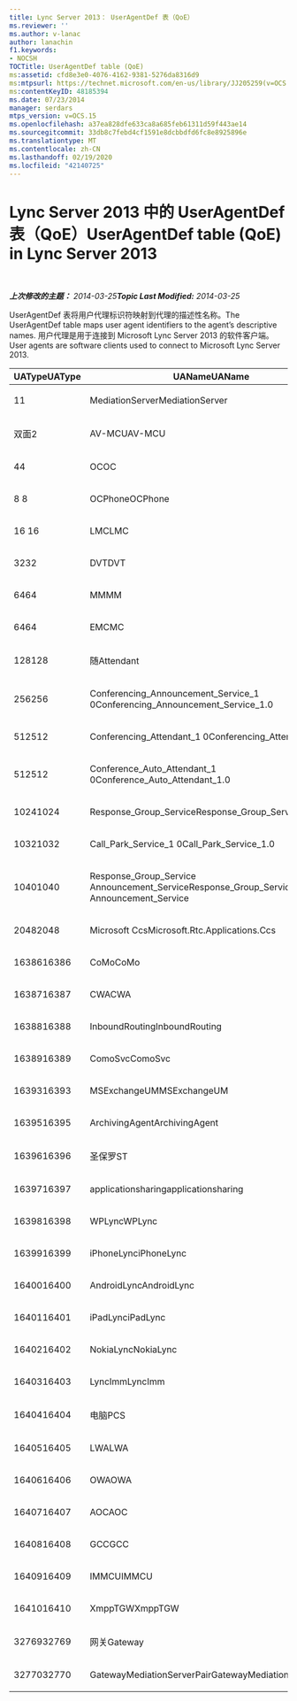 ```yaml
---
title: Lync Server 2013： UserAgentDef 表（QoE）
ms.reviewer: ''
ms.author: v-lanac
author: lanachin
f1.keywords:
- NOCSH
TOCTitle: UserAgentDef table (QoE)
ms:assetid: cfd8e3e0-4076-4162-9381-5276da8316d9
ms:mtpsurl: https://technet.microsoft.com/en-us/library/JJ205259(v=OCS.15)
ms:contentKeyID: 48185394
ms.date: 07/23/2014
manager: serdars
mtps_version: v=OCS.15
ms.openlocfilehash: a37ea828dfe633ca8a685feb61311d59f443ae14
ms.sourcegitcommit: 33db8c7febd4cf1591e8dcbbdfd6fc8e8925896e
ms.translationtype: MT
ms.contentlocale: zh-CN
ms.lasthandoff: 02/19/2020
ms.locfileid: "42140725"
---
```

<div data-xmlns="http://www.w3.org/1999/xhtml">

<div class="topic" data-xmlns="http://www.w3.org/1999/xhtml" data-msxsl="urn:schemas-microsoft-com:xslt" data-cs="http://msdn.microsoft.com/">

<div data-asp="https://msdn2.microsoft.com/asp">

# <a name="useragentdef-table-qoe-in-lync-server-2013"></a><span data-ttu-id="23c61-102">Lync Server 2013 中的 UserAgentDef 表（QoE）</span><span class="sxs-lookup"><span data-stu-id="23c61-102">UserAgentDef table (QoE) in Lync Server 2013</span></span>

</div>

<div id="mainSection">

<div id="mainBody">

<span> </span>

<span data-ttu-id="23c61-103">_**上次修改的主题：** 2014-03-25_</span><span class="sxs-lookup"><span data-stu-id="23c61-103">_**Topic Last Modified:** 2014-03-25_</span></span>

<span data-ttu-id="23c61-104">UserAgentDef 表将用户代理标识符映射到代理的描述性名称。</span><span class="sxs-lookup"><span data-stu-id="23c61-104">The UserAgentDef table maps user agent identifiers to the agent’s descriptive names.</span></span> <span data-ttu-id="23c61-105">用户代理是用于连接到 Microsoft Lync Server 2013 的软件客户端。</span><span class="sxs-lookup"><span data-stu-id="23c61-105">User agents are software clients used to connect to Microsoft Lync Server 2013.</span></span>


<table>
<colgroup>
<col style="width: 33%" />
<col style="width: 33%" />
<col style="width: 33%" />
</colgroup>
<thead>
<tr class="header">
<th><span data-ttu-id="23c61-106">UAType</span><span class="sxs-lookup"><span data-stu-id="23c61-106">UAType</span></span></th>
<th><span data-ttu-id="23c61-107">UAName</span><span class="sxs-lookup"><span data-stu-id="23c61-107">UAName</span></span></th>
<th><span data-ttu-id="23c61-108">UACategory</span><span class="sxs-lookup"><span data-stu-id="23c61-108">UACategory</span></span></th>
</tr>
</thead>
<tbody>
<tr class="odd">
<td><p><span data-ttu-id="23c61-109">1</span><span class="sxs-lookup"><span data-stu-id="23c61-109">1</span></span></p></td>
<td><p><span data-ttu-id="23c61-110">MediationServer</span><span class="sxs-lookup"><span data-stu-id="23c61-110">MediationServer</span></span></p></td>
<td><p><span data-ttu-id="23c61-111">MediationServer</span><span class="sxs-lookup"><span data-stu-id="23c61-111">MediationServer</span></span></p></td>
</tr>
<tr class="even">
<td><p><span data-ttu-id="23c61-112">双面</span><span class="sxs-lookup"><span data-stu-id="23c61-112">2</span></span></p></td>
<td><p><span data-ttu-id="23c61-113">AV-MCU</span><span class="sxs-lookup"><span data-stu-id="23c61-113">AV-MCU</span></span></p></td>
<td><p><span data-ttu-id="23c61-114">AV-MCU</span><span class="sxs-lookup"><span data-stu-id="23c61-114">AV-MCU</span></span></p></td>
</tr>
<tr class="odd">
<td><p><span data-ttu-id="23c61-115">4</span><span class="sxs-lookup"><span data-stu-id="23c61-115">4</span></span></p></td>
<td><p><span data-ttu-id="23c61-116">OC</span><span class="sxs-lookup"><span data-stu-id="23c61-116">OC</span></span></p></td>
<td><p><span data-ttu-id="23c61-117">OC</span><span class="sxs-lookup"><span data-stu-id="23c61-117">OC</span></span></p></td>
</tr>
<tr class="even">
<td><p><span data-ttu-id="23c61-118">8 </span><span class="sxs-lookup"><span data-stu-id="23c61-118">8</span></span></p></td>
<td><p><span data-ttu-id="23c61-119">OCPhone</span><span class="sxs-lookup"><span data-stu-id="23c61-119">OCPhone</span></span></p></td>
<td><p><span data-ttu-id="23c61-120">OCPhone</span><span class="sxs-lookup"><span data-stu-id="23c61-120">OCPhone</span></span></p></td>
</tr>
<tr class="odd">
<td><p><span data-ttu-id="23c61-121">16 </span><span class="sxs-lookup"><span data-stu-id="23c61-121">16</span></span></p></td>
<td><p><span data-ttu-id="23c61-122">LMC</span><span class="sxs-lookup"><span data-stu-id="23c61-122">LMC</span></span></p></td>
<td><p><span data-ttu-id="23c61-123">LMC</span><span class="sxs-lookup"><span data-stu-id="23c61-123">LMC</span></span></p></td>
</tr>
<tr class="even">
<td><p><span data-ttu-id="23c61-124">32</span><span class="sxs-lookup"><span data-stu-id="23c61-124">32</span></span></p></td>
<td><p><span data-ttu-id="23c61-125">DVT</span><span class="sxs-lookup"><span data-stu-id="23c61-125">DVT</span></span></p></td>
<td><p><span data-ttu-id="23c61-126">DVT</span><span class="sxs-lookup"><span data-stu-id="23c61-126">DVT</span></span></p></td>
</tr>
<tr class="odd">
<td><p><span data-ttu-id="23c61-127">64</span><span class="sxs-lookup"><span data-stu-id="23c61-127">64</span></span></p></td>
<td><p><span data-ttu-id="23c61-128">MM</span><span class="sxs-lookup"><span data-stu-id="23c61-128">MM</span></span></p></td>
<td><p><span data-ttu-id="23c61-129">MM</span><span class="sxs-lookup"><span data-stu-id="23c61-129">MM</span></span></p></td>
</tr>
<tr class="even">
<td><p><span data-ttu-id="23c61-130">64</span><span class="sxs-lookup"><span data-stu-id="23c61-130">64</span></span></p></td>
<td><p><span data-ttu-id="23c61-131">EMC</span><span class="sxs-lookup"><span data-stu-id="23c61-131">MC</span></span></p></td>
<td><p><span data-ttu-id="23c61-132">MM</span><span class="sxs-lookup"><span data-stu-id="23c61-132">MM</span></span></p></td>
</tr>
<tr class="odd">
<td><p><span data-ttu-id="23c61-133">128</span><span class="sxs-lookup"><span data-stu-id="23c61-133">128</span></span></p></td>
<td><p><span data-ttu-id="23c61-134">随</span><span class="sxs-lookup"><span data-stu-id="23c61-134">Attendant</span></span></p></td>
<td><p><span data-ttu-id="23c61-135">随</span><span class="sxs-lookup"><span data-stu-id="23c61-135">Attendant</span></span></p></td>
</tr>
<tr class="even">
<td><p><span data-ttu-id="23c61-136">256</span><span class="sxs-lookup"><span data-stu-id="23c61-136">256</span></span></p></td>
<td><p><span data-ttu-id="23c61-137">Conferencing_Announcement_Service_1 0</span><span class="sxs-lookup"><span data-stu-id="23c61-137">Conferencing_Announcement_Service_1.0</span></span></p></td>
<td><p><span data-ttu-id="23c61-138">CAS</span><span class="sxs-lookup"><span data-stu-id="23c61-138">CAS</span></span></p></td>
</tr>
<tr class="odd">
<td><p><span data-ttu-id="23c61-139">512</span><span class="sxs-lookup"><span data-stu-id="23c61-139">512</span></span></p></td>
<td><p><span data-ttu-id="23c61-140">Conferencing_Attendant_1 0</span><span class="sxs-lookup"><span data-stu-id="23c61-140">Conferencing_Attendant_1.0</span></span></p></td>
<td><p><span data-ttu-id="23c61-141">CAA</span><span class="sxs-lookup"><span data-stu-id="23c61-141">CAA</span></span></p></td>
</tr>
<tr class="even">
<td><p><span data-ttu-id="23c61-142">512</span><span class="sxs-lookup"><span data-stu-id="23c61-142">512</span></span></p></td>
<td><p><span data-ttu-id="23c61-143">Conference_Auto_Attendant_1 0</span><span class="sxs-lookup"><span data-stu-id="23c61-143">Conference_Auto_Attendant_1.0</span></span></p></td>
<td><p><span data-ttu-id="23c61-144">CAA</span><span class="sxs-lookup"><span data-stu-id="23c61-144">CAA</span></span></p></td>
</tr>
<tr class="odd">
<td><p><span data-ttu-id="23c61-145">1024</span><span class="sxs-lookup"><span data-stu-id="23c61-145">1024</span></span></p></td>
<td><p><span data-ttu-id="23c61-146">Response_Group_Service</span><span class="sxs-lookup"><span data-stu-id="23c61-146">Response_Group_Service</span></span></p></td>
<td><p><span data-ttu-id="23c61-147">RGS</span><span class="sxs-lookup"><span data-stu-id="23c61-147">RGS</span></span></p></td>
</tr>
<tr class="even">
<td><p><span data-ttu-id="23c61-148">1032</span><span class="sxs-lookup"><span data-stu-id="23c61-148">1032</span></span></p></td>
<td><p><span data-ttu-id="23c61-149">Call_Park_Service_1 0</span><span class="sxs-lookup"><span data-stu-id="23c61-149">Call_Park_Service_1.0</span></span></p></td>
<td><p><span data-ttu-id="23c61-150">CPS</span><span class="sxs-lookup"><span data-stu-id="23c61-150">CPS</span></span></p></td>
</tr>
<tr class="odd">
<td><p><span data-ttu-id="23c61-151">1040</span><span class="sxs-lookup"><span data-stu-id="23c61-151">1040</span></span></p></td>
<td><p><span data-ttu-id="23c61-152">Response_Group_Service Announcement_Service</span><span class="sxs-lookup"><span data-stu-id="23c61-152">Response_Group_Service Announcement_Service</span></span></p></td>
<td><p><span data-ttu-id="23c61-153">AS</span><span class="sxs-lookup"><span data-stu-id="23c61-153">AS</span></span></p></td>
</tr>
<tr class="even">
<td><p><span data-ttu-id="23c61-154">2048</span><span class="sxs-lookup"><span data-stu-id="23c61-154">2048</span></span></p></td>
<td><p><span data-ttu-id="23c61-155">Microsoft Ccs</span><span class="sxs-lookup"><span data-stu-id="23c61-155">Microsoft.Rtc.Applications.Ccs</span></span></p></td>
<td><p><span data-ttu-id="23c61-156">CCS</span><span class="sxs-lookup"><span data-stu-id="23c61-156">CCS</span></span></p></td>
</tr>
<tr class="odd">
<td><p><span data-ttu-id="23c61-157">16386</span><span class="sxs-lookup"><span data-stu-id="23c61-157">16386</span></span></p></td>
<td><p><span data-ttu-id="23c61-158">CoMo</span><span class="sxs-lookup"><span data-stu-id="23c61-158">CoMo</span></span></p></td>
<td><p><span data-ttu-id="23c61-159">CoMo</span><span class="sxs-lookup"><span data-stu-id="23c61-159">CoMo</span></span></p></td>
</tr>
<tr class="even">
<td><p><span data-ttu-id="23c61-160">16387</span><span class="sxs-lookup"><span data-stu-id="23c61-160">16387</span></span></p></td>
<td><p><span data-ttu-id="23c61-161">CWA</span><span class="sxs-lookup"><span data-stu-id="23c61-161">CWA</span></span></p></td>
<td><p><span data-ttu-id="23c61-162">CWA</span><span class="sxs-lookup"><span data-stu-id="23c61-162">CWA</span></span></p></td>
</tr>
<tr class="odd">
<td><p><span data-ttu-id="23c61-163">16388</span><span class="sxs-lookup"><span data-stu-id="23c61-163">16388</span></span></p></td>
<td><p><span data-ttu-id="23c61-164">InboundRouting</span><span class="sxs-lookup"><span data-stu-id="23c61-164">InboundRouting</span></span></p></td>
<td><p><span data-ttu-id="23c61-165">InboundRouting</span><span class="sxs-lookup"><span data-stu-id="23c61-165">InboundRouting</span></span></p></td>
</tr>
<tr class="even">
<td><p><span data-ttu-id="23c61-166">16389</span><span class="sxs-lookup"><span data-stu-id="23c61-166">16389</span></span></p></td>
<td><p><span data-ttu-id="23c61-167">ComoSvc</span><span class="sxs-lookup"><span data-stu-id="23c61-167">ComoSvc</span></span></p></td>
<td><p><span data-ttu-id="23c61-168">ComoSvc</span><span class="sxs-lookup"><span data-stu-id="23c61-168">ComoSvc</span></span></p></td>
</tr>
<tr class="odd">
<td><p><span data-ttu-id="23c61-169">16393</span><span class="sxs-lookup"><span data-stu-id="23c61-169">16393</span></span></p></td>
<td><p><span data-ttu-id="23c61-170">MSExchangeUM</span><span class="sxs-lookup"><span data-stu-id="23c61-170">MSExchangeUM</span></span></p></td>
<td><p><span data-ttu-id="23c61-171">ExUM</span><span class="sxs-lookup"><span data-stu-id="23c61-171">ExUM</span></span></p></td>
</tr>
<tr class="even">
<td><p><span data-ttu-id="23c61-172">16395</span><span class="sxs-lookup"><span data-stu-id="23c61-172">16395</span></span></p></td>
<td><p><span data-ttu-id="23c61-173">ArchivingAgent</span><span class="sxs-lookup"><span data-stu-id="23c61-173">ArchivingAgent</span></span></p></td>
<td><p><span data-ttu-id="23c61-174">ARCHAGENT</span><span class="sxs-lookup"><span data-stu-id="23c61-174">ARCHAGENT</span></span></p></td>
</tr>
<tr class="odd">
<td><p><span data-ttu-id="23c61-175">16396</span><span class="sxs-lookup"><span data-stu-id="23c61-175">16396</span></span></p></td>
<td><p><span data-ttu-id="23c61-176">圣保罗</span><span class="sxs-lookup"><span data-stu-id="23c61-176">ST</span></span></p></td>
<td><p><span data-ttu-id="23c61-177">圣保罗</span><span class="sxs-lookup"><span data-stu-id="23c61-177">ST</span></span></p></td>
</tr>
<tr class="even">
<td><p><span data-ttu-id="23c61-178">16397</span><span class="sxs-lookup"><span data-stu-id="23c61-178">16397</span></span></p></td>
<td><p><span data-ttu-id="23c61-179">applicationsharing</span><span class="sxs-lookup"><span data-stu-id="23c61-179">applicationsharing</span></span></p></td>
<td><p><span data-ttu-id="23c61-180">ASMCU</span><span class="sxs-lookup"><span data-stu-id="23c61-180">ASMCU</span></span></p></td>
</tr>
<tr class="odd">
<td><p><span data-ttu-id="23c61-181">16398</span><span class="sxs-lookup"><span data-stu-id="23c61-181">16398</span></span></p></td>
<td><p><span data-ttu-id="23c61-182">WPLync</span><span class="sxs-lookup"><span data-stu-id="23c61-182">WPLync</span></span></p></td>
<td><p><span data-ttu-id="23c61-183">WPLync</span><span class="sxs-lookup"><span data-stu-id="23c61-183">WPLync</span></span></p></td>
</tr>
<tr class="even">
<td><p><span data-ttu-id="23c61-184">16399</span><span class="sxs-lookup"><span data-stu-id="23c61-184">16399</span></span></p></td>
<td><p><span data-ttu-id="23c61-185">iPhoneLync</span><span class="sxs-lookup"><span data-stu-id="23c61-185">iPhoneLync</span></span></p></td>
<td><p><span data-ttu-id="23c61-186">iPhoneLync</span><span class="sxs-lookup"><span data-stu-id="23c61-186">iPhoneLync</span></span></p></td>
</tr>
<tr class="odd">
<td><p><span data-ttu-id="23c61-187">16400</span><span class="sxs-lookup"><span data-stu-id="23c61-187">16400</span></span></p></td>
<td><p><span data-ttu-id="23c61-188">AndroidLync</span><span class="sxs-lookup"><span data-stu-id="23c61-188">AndroidLync</span></span></p></td>
<td><p><span data-ttu-id="23c61-189">AndroidLync</span><span class="sxs-lookup"><span data-stu-id="23c61-189">AndroidLync</span></span></p></td>
</tr>
<tr class="even">
<td><p><span data-ttu-id="23c61-190">16401</span><span class="sxs-lookup"><span data-stu-id="23c61-190">16401</span></span></p></td>
<td><p><span data-ttu-id="23c61-191">iPadLync</span><span class="sxs-lookup"><span data-stu-id="23c61-191">iPadLync</span></span></p></td>
<td><p><span data-ttu-id="23c61-192">iPadLync</span><span class="sxs-lookup"><span data-stu-id="23c61-192">iPadLync</span></span></p></td>
</tr>
<tr class="odd">
<td><p><span data-ttu-id="23c61-193">16402</span><span class="sxs-lookup"><span data-stu-id="23c61-193">16402</span></span></p></td>
<td><p><span data-ttu-id="23c61-194">NokiaLync</span><span class="sxs-lookup"><span data-stu-id="23c61-194">NokiaLync</span></span></p></td>
<td><p><span data-ttu-id="23c61-195">NokiaLync</span><span class="sxs-lookup"><span data-stu-id="23c61-195">NokiaLync</span></span></p></td>
</tr>
<tr class="even">
<td><p><span data-ttu-id="23c61-196">16403</span><span class="sxs-lookup"><span data-stu-id="23c61-196">16403</span></span></p></td>
<td><p><span data-ttu-id="23c61-197">LyncImm</span><span class="sxs-lookup"><span data-stu-id="23c61-197">LyncImm</span></span></p></td>
<td><p><span data-ttu-id="23c61-198">LyncImm</span><span class="sxs-lookup"><span data-stu-id="23c61-198">LyncImm</span></span></p></td>
</tr>
<tr class="odd">
<td><p><span data-ttu-id="23c61-199">16404</span><span class="sxs-lookup"><span data-stu-id="23c61-199">16404</span></span></p></td>
<td><p><span data-ttu-id="23c61-200">电脑</span><span class="sxs-lookup"><span data-stu-id="23c61-200">PCS</span></span></p></td>
<td><p><span data-ttu-id="23c61-201">电脑</span><span class="sxs-lookup"><span data-stu-id="23c61-201">PCS</span></span></p></td>
</tr>
<tr class="even">
<td><p><span data-ttu-id="23c61-202">16405</span><span class="sxs-lookup"><span data-stu-id="23c61-202">16405</span></span></p></td>
<td><p><span data-ttu-id="23c61-203">LWA</span><span class="sxs-lookup"><span data-stu-id="23c61-203">LWA</span></span></p></td>
<td><p><span data-ttu-id="23c61-204">LWA</span><span class="sxs-lookup"><span data-stu-id="23c61-204">LWA</span></span></p></td>
</tr>
<tr class="odd">
<td><p><span data-ttu-id="23c61-205">16406</span><span class="sxs-lookup"><span data-stu-id="23c61-205">16406</span></span></p></td>
<td><p><span data-ttu-id="23c61-206">OWA</span><span class="sxs-lookup"><span data-stu-id="23c61-206">OWA</span></span></p></td>
<td><p><span data-ttu-id="23c61-207">OWA</span><span class="sxs-lookup"><span data-stu-id="23c61-207">OWA</span></span></p></td>
</tr>
<tr class="even">
<td><p><span data-ttu-id="23c61-208">16407</span><span class="sxs-lookup"><span data-stu-id="23c61-208">16407</span></span></p></td>
<td><p><span data-ttu-id="23c61-209">AOC</span><span class="sxs-lookup"><span data-stu-id="23c61-209">AOC</span></span></p></td>
<td><p><span data-ttu-id="23c61-210">AOC</span><span class="sxs-lookup"><span data-stu-id="23c61-210">AOC</span></span></p></td>
</tr>
<tr class="odd">
<td><p><span data-ttu-id="23c61-211">16408</span><span class="sxs-lookup"><span data-stu-id="23c61-211">16408</span></span></p></td>
<td><p><span data-ttu-id="23c61-212">GCC</span><span class="sxs-lookup"><span data-stu-id="23c61-212">GCC</span></span></p></td>
<td><p><span data-ttu-id="23c61-213">GCC</span><span class="sxs-lookup"><span data-stu-id="23c61-213">GCC</span></span></p></td>
</tr>
<tr class="even">
<td><p><span data-ttu-id="23c61-214">16409</span><span class="sxs-lookup"><span data-stu-id="23c61-214">16409</span></span></p></td>
<td><p><span data-ttu-id="23c61-215">IMMCU</span><span class="sxs-lookup"><span data-stu-id="23c61-215">IMMCU</span></span></p></td>
<td><p><span data-ttu-id="23c61-216">IMMCU</span><span class="sxs-lookup"><span data-stu-id="23c61-216">IMMCU</span></span></p></td>
</tr>
<tr class="odd">
<td><p><span data-ttu-id="23c61-217">16410</span><span class="sxs-lookup"><span data-stu-id="23c61-217">16410</span></span></p></td>
<td><p><span data-ttu-id="23c61-218">XmppTGW</span><span class="sxs-lookup"><span data-stu-id="23c61-218">XmppTGW</span></span></p></td>
<td><p><span data-ttu-id="23c61-219">XmppGateway</span><span class="sxs-lookup"><span data-stu-id="23c61-219">XmppGateway</span></span></p></td>
</tr>
<tr class="even">
<td><p><span data-ttu-id="23c61-220">32769</span><span class="sxs-lookup"><span data-stu-id="23c61-220">32769</span></span></p></td>
<td><p><span data-ttu-id="23c61-221">网关</span><span class="sxs-lookup"><span data-stu-id="23c61-221">Gateway</span></span></p></td>
<td><p><span data-ttu-id="23c61-222">网关</span><span class="sxs-lookup"><span data-stu-id="23c61-222">Gateway</span></span></p></td>
</tr>
<tr class="odd">
<td><p><span data-ttu-id="23c61-223">32770</span><span class="sxs-lookup"><span data-stu-id="23c61-223">32770</span></span></p></td>
<td><p><span data-ttu-id="23c61-224">GatewayMediationServerPair</span><span class="sxs-lookup"><span data-stu-id="23c61-224">GatewayMediationServerPair</span></span></p></td>
<td><p><span data-ttu-id="23c61-225">GatewayMediationServerPair</span><span class="sxs-lookup"><span data-stu-id="23c61-225">GatewayMediationServerPair</span></span></p></td>
</tr>
</tbody>
</table>


</div>

<span> </span>

</div>

</div>

</div>

